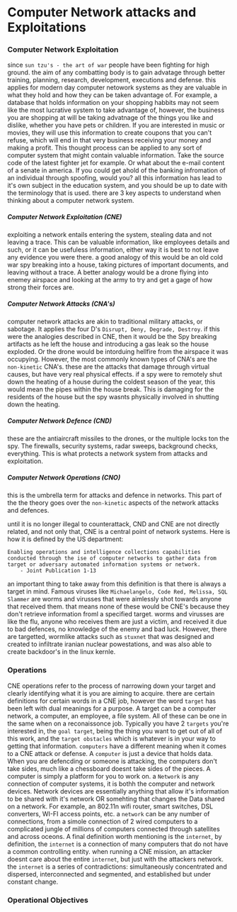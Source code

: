 # Computer Network attacks and Exploitations

### Computer Network Exploitation
since `sun tzu's - the art of war` people have been fighting for high ground. the aim of any combatting body is to gain advatage through better training, planning, research, development, executions and defense.
this applies for modern day computer netowork systems as they are valuable in what they hold and how they can be taken advantage of. For example, a database that holds information on your shopping habbits may not seem like the most lucrative system to take advantage of, however, the business you are shopping at will be taking advatnage of the things you like and dislike, whether you have pets or children. If you are interested in music or movies, they will use this information to create coupons that you can't refuse, which will end in that very business receiving your money and making a profit.
This thought process can be applied to any sort of computer system that might contain valuable information. Take the source code of the latest fighter jet for example. Or what about the e-mail content of a senate in america. If you could get ahold of the banking infromation of an individual through spoofing, would you?
all this information has lead to it's own subject in the education system, and you should be up to date with the terminology that is used.
there are 3 key aspects to understand when thinking about a computer network system.

##### Computer Network Exploitation (CNE)
exploiting a network entails entering the system, stealing data and not leaving a trace. This can be valuable information, like employees details and such, or it can be usefuless information, either way it is best to not leave any evidence you were there.
a good analogy of this would be an old cold war spy breaking into a house, taking pictures of important documents, and leaving without a trace.
A better analogy would be a drone flying into enemey airspace and looking at the army to try and get a gage of how strong their forces are.

##### Computer Network Attacks (CNA's)
computer network attacks are akin to traditional military attacks, or sabotage. It applies the four D's `Disrupt, Deny, Degrade, Destroy`.
if this were the analogies described in CNE, then it would be the Spy breaking artifacts as he left the house and introducing a gas leak so the house exploded. Or the drone would be intorduing hellfire from the airspace it was occupying.
However, the most commonly known types of CNA's are the `non-kinetic` CNA's. these are the attacks that damage through virtual causes, but have very real physical effects. if a spy were to remotely shut down the heating of a house during the coldest season of the year, this would mean the pipes within the house break. This is damaging for the residents of the house but the spy wasnts physically involved in shutting down the heating.

##### Computer Network Defence (CND)
these are the antiaircraft missiles to the drones, or the multiple locks ton the spy. The firewalls, security systems, radar sweeps, background checks, everything. This is what protects a network system from attacks and exploitation.

##### Computer Network Operations (CNO)
this is the umbrella term for attacks and defence in networks. This part of the the theory goes over the `non-kinetic` aspects of the network attacks and defences.

until it is no longer illegal to counterattack, CND and CNE are not directly related, and  not only that, CNE is a central point of network systems. Here is how it is defined by the US department:
```
Enabling operations and intelligence collections capabilities conducted through the ise of computer networks to gather data from target or adversary automated information systems or network.
	- Joint Publication 1-13
```
an important thing to take away from this definition is that there is always a target in mind. Famous viruses like `Michaelangelo, Code Red, Melissa, SQL Slammer` are worms and virusses that were aimlessly shot towards anyone that received them. that means none of these would be CNE's because they don't retrieve information froml a specified target.
worms and virusses are like the flu, anyone who receives them are just a victim, and received it due to bad defences, no knowledge of the enemy and bad luck.
However, there are targetted, wormlike attacks such as `stuxnet` that was designed and created to infiltrate iranian nuclear powestations, and was also able to create backdoor's in the linux kernle.

### Operations
CNE operations refer to the process of narrowing down your target and clearly identifying what it is you are aiming to acquire. there are certain definitions for certain words in a CNE job, however the word `target` has been left with dual meanings for a purpose. A target can be a computer network, a computer, an employee, a file system. All of these can be one in the same when on a reconaissonce job. Typically you have 2 `targets` you're interested in, the `goal target`, being the thing you want to get out of all of this work, and the `target obstacles` which is whatever is in your way to getting that information.
`computers` have a different meaning when it comes to a CNE attack or defense. A `computer` is just a device that holds data. When you are defencding or someone is attacking, the computers don't take sides, much like a chessboard doesnt take sides of the pieces. A computer is simply a platform for you to work on.
a `Network` is any connection of computer systems, it is bothh the computer and network devices. Network devices are essentially anything that allow it's information to be shared with it's network OR somehting that changes the Data shared on a network. For example, an 802.11n wifi router, smart switches, DSL converters, WI-FI access points, etc. a `network` can be any number of connections, from a simole connection of 2 wired computers to a complicated jungle of millions of computers connected through satellites and across oceons.
A final definition worth mentioning is the `internet`, by definition, the `internet` is a connection of many computers that do not have a common controlling entity. when running a CNE mission, an attacker doesnt care about the entire `internet`, but just with the attackers network. the `internet` is a series of contradictions: simultaneously concentrated and dispersed, interconnected and segmented, and established but under constant change.

### Operational Objectives
